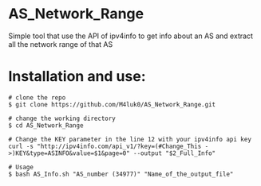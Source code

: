 # AS_Network_Range
Simple tool that use the API of ipv4info to get info about an AS and extract all the network range of that AS

# Installation and use:
```console
# clone the repo
$ git clone https://github.com/M4luk0/AS_Network_Range.git

# change the working directory
$ cd AS_Network_Range

# Change the KEY parameter in the line 12 with your ipv4info api key
curl -s "http://ipv4info.com/api_v1/?key=(#Change_This ->)KEY&type=ASINFO&value=$1&page=0" --output "$2_Full_Info"

# Usage
$ bash AS_Info.sh "AS_number (34977)" "Name_of_the_output_file"
```
